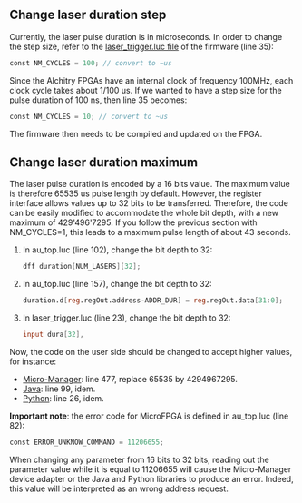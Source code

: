 ## Change laser duration step

Currently, the laser pulse duration is in microseconds. In order to change the step size, refer to the [laser_trigger.luc file](https://github.com/jdeschamps/MicroFPGA/blob/master/Au_firmware/source/laser_trigger.luc) of the firmware (line 35):

```verilog
const NM_CYCLES = 100; // convert to ~us
```

Since the Alchitry FPGAs have an internal clock of frequency 100MHz, each clock cycle takes about 1/100 us. If we wanted to have a step size for the pulse duration of 100 ns, then line 35 becomes:

```verilog
const NM_CYCLES = 10; // convert to ~us
```

The firmware then needs to be compiled and updated on the FPGA.

## Change laser duration maximum

The laser pulse duration is encoded by a 16 bits value. The maximum value is therefore 65535 us pulse length by default. However, the register interface allows values up to 32 bits to be transferred. Therefore, the code can be easily modified to accommodate the whole bit depth, with a new maximum of 429'496'7295. If you follow the previous section with NM_CYCLES=1, this leads to a maximum pulse length of about 43 seconds.

1. In au_top.luc (line 102), change the bit depth to 32:

   ```verilog
   dff duration[NUM_LASERS][32];
   ```

2. In au_top.luc (line 157), change the bit depth to 32:

   ```verilog
   duration.d[reg.regOut.address-ADDR_DUR] = reg.regOut.data[31:0]; 
   ```
   
3. In laser_trigger.luc (line 23), change the bit depth to 32:

   ```verilog
   input dura[32],
   ```

Now, the code on the user side should be changed to accept higher values, for instance:

- [Micro-Manager](https://github.com/jdeschamps/MicroFPGA/blob/master/Device_Adapter/MicroFPGA.cpp): line 477, replace 65535 by 4294967295.
- [Java](https://github.com/jdeschamps/MicroFPGA/blob/master/MicroFPGA-Java/src/main/java/de/embl/rieslab/microfpga/devices/LaserTrigger.java): line 99, idem.
- [Python](https://github.com/jdeschamps/MicroFPGA/blob/master/MicroFPGA-Py/microfpga/signals.py): line 26, idem.

**Important note**: the error code for MicroFPGA is defined in au_top.luc (line 82):

```verilog
const ERROR_UNKNOW_COMMAND = 11206655; 
```

When changing any parameter from 16 bits to 32 bits, reading out the parameter value while it is equal to 11206655 will cause the Micro-Manager device adapter or the Java and Python libraries to produce an error. Indeed, this value will be interpreted as an wrong address request.